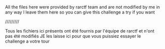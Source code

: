 
All the files here were provided by rarctf team and are not modified by me in any way
I leave them here so you can give this challenge a try if you want

/////////

Tous les fichiers ici présents ont été fournis par l'équipe de rarctf et n'ont pas été modifiés
JE les laisse ici pour que vous puissiez essayer le challenge a votre tour